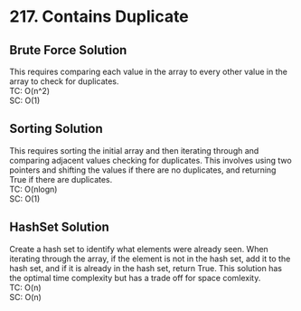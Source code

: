 # 217. Contains Duplicate

## Brute Force Solution
This requires comparing each value in the array to every other value in the array to check for duplicates.  
TC: O(n^2)  
SC: O(1)

## Sorting Solution
This requires sorting the initial array and then iterating through and comparing adjacent values checking for duplicates. This involves using two pointers and shifting the values if there are no duplicates, and returning True if there are duplicates.  
TC: O(nlogn)  
SC: O(1)  

## HashSet Solution
Create a hash set to identify what elements were already seen. When iterating through the array, if the element is not in the hash set, add it to the hash set, and if it is already in the hash set, return True. This solution has the optimal time complexity but has a trade off for space comlexity.  
TC: O(n)  
SC: O(n)  